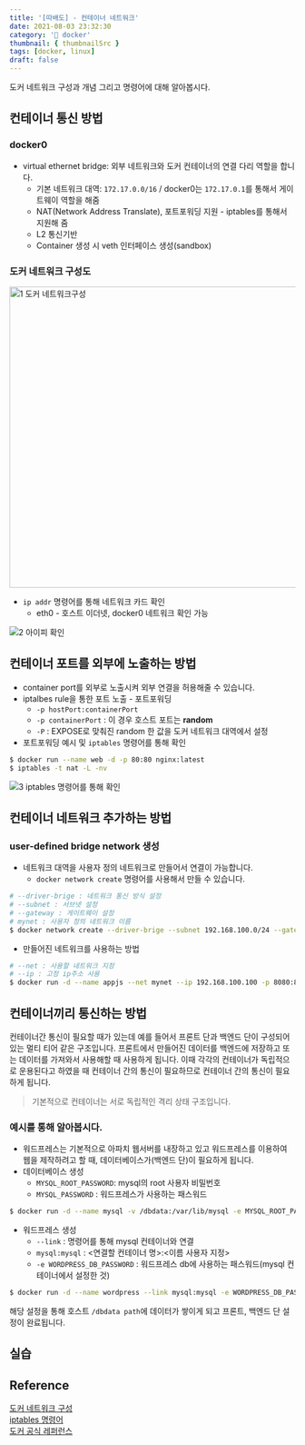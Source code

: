 ```yaml
---
title: '[따배도] - 컨테이너 네트워크'
date: 2021-08-03 23:32:30
category: '🐳 docker'
thumbnail: { thumbnailSrc }
tags: [docker, linux]
draft: false
---
```


도커 네트워크 구성과 개념 그리고 명령어에 대해 알아봅시다.

## 컨테이너 통신 방법

### docker0

- virtual ethernet bridge: 외부 네트워크와 도커 컨테이너의 연결 다리 역할을 합니다.
  - 기본 네트워크 대역: `172.17.0.0/16` / docker0는 `172.17.0.1`를 통해서 게이트웨이 역할을 해줌
  - NAT(Network Address Translate), 포트포워딩 지원 - iptables를 통해서 지원해 줌
  - L2 통신기반
  - Container 생성 시 veth 인터페이스 생성(sandbox)

### 도커 네트워크 구성도

<img width="530" alt="1  도커 네트워크구성" src="https://user-images.githubusercontent.com/66216102/128034291-d34e961a-08f0-488f-a753-9a46d189650c.png">

- `ip addr` 명령어를 통해 네트워크 카드 확인
  - eth0 - 호스트 이더넷, docker0 네트워크 확인 가능

![2  아이피 확인](https://user-images.githubusercontent.com/66216102/128034293-0a854722-7cc7-4f2e-8360-d8d51bf87c86.JPG)

## 컨테이너 포트를 외부에 노출하는 방법

- container port를 외부로 노출시켜 외부 연결을 허용해줄 수 있습니다.
- iptalbes rule을 통한 포트 노출 - 포트포워딩
  - `-p hostPort:containerPort`
  - `-p containerPort` : 이 경우 호스트 포트는 **random**
  - `-P` : EXPOSE로 맞춰진 random 한 값을 도커 네트워크 대역에서 설정
- 포트포워딩 예시 및 `iptables` 명령어를 통해 확인

```bash
$ docker run --name web -d -p 80:80 nginx:latest
$ iptables -t nat -L -nv
```

![3  iptables 명령어를 통해 확인](https://user-images.githubusercontent.com/66216102/128034295-4d897963-021a-48b8-99c7-df36cd6b0807.JPG)

## 컨테이너 네트워크 추가하는 방법

### user-defined bridge network 생성

- 네트워크 대역을 사용자 정의 네트워크로 만들어서 연결이 가능합니다.
  - `docker network create` 명령어를 사용해서 만들 수 있습니다.

```bash
# --driver-brige : 네트워크 통신 방식 설정
# --subnet : 서브넷 설정
# --gateway : 게이트웨이 설정
# mynet : 사용자 정의 네트워크 이름
$ docker network create --driver-brige --subnet 192.168.100.0/24 --gateway 192.168.100.254 mynet
```

- 만들어진 네트워크를 사용하는 방법

```bash
# --net : 사용할 네트워크 지정
# --ip : 고정 ip주소 사용
$ docker run -d --name appjs --net mynet --ip 192.168.100.100 -p 8080:8080 swjoo/appjs`
```

## 컨테이너끼리 통신하는 방법

컨테이너간 통신이 필요할 때가 있는데 예를 들어서 프론트 단과 백엔드 단이 구성되어 있는 멀티 티어 같은 구조입니다. 프론트에서 만들어진 데이터를 백엔드에 저장하고 또는 데이터를 가져와서 사용해할 때 사용하게 됩니다. 이때 각각의 컨테이너가 독립적으로 운용된다고 하였을 때 컨테이너 간의 통신이 필요하므로 컨테이너 간의 통신이 필요하게 됩니다.

> 기본적으로 컨테이너는 서로 독립적인 격리 상태 구조입니다.

### 예시를 통해 알아봅시다.

- 워드프레스는 기본적으로 아파치 웹서버를 내장하고 있고 워드프레스를 이용하여 웹을 제작하려고 할 때, 데이터베이스가(백엔드 단)이 필요하게 됩니다.
- 데이터베이스 생성
  - `MYSQL_ROOT_PASSWORD`: mysql의 root 사용자 비밀번호
  - `MYSQL_PASSWORD` : 워드프레스가 사용하는 패스워드

```bash
$ docker run -d --name mysql -v /dbdata:/var/lib/mysql -e MYSQL_ROOT_PASSWORD=wordpress -e MYSQL_PASSWORD=wordpress mysql:latest
```

- 워드프레스 생성
  - `--link` : 명령어를 통해 mysql 컨테이너와 연결
  - `mysql:mysql` : <연결할 컨테이너 명>:<이름 사용자 지정>
  - `-e WORDPRESS_DB_PASSWORD` : 워드프레스 db에 사용하는 패스워드(mysql 컨테이너에서 설정한 것)

```bash
$ docker run -d --name wordpress --link mysql:mysql -e WORDPRESS_DB_PASSWORD -p 80:80 wordpress:latest
```

해당 설정을 통해 호스트 `/dbdata path`에 데이터가 쌓이게 되고 프론트, 백엔드 단 설정이 완료됩니다.

## 실습

## Reference

[도커 네트워크 구성](https://joont92.github.io/docker/network-%EA%B5%AC%EC%A1%B0/)  
[iptables 명령어](https://linuxstory1.tistory.com/entry/iptables-%EA%B8%B0%EB%B3%B8-%EB%AA%85%EB%A0%B9%EC%96%B4-%EB%B0%8F-%EC%98%B5%EC%85%98-%EB%AA%85%EB%A0%B9%EC%96%B4)  
[도커 공식 레퍼런스](https://docs.docker.com/engine/reference/commandline/run/)
